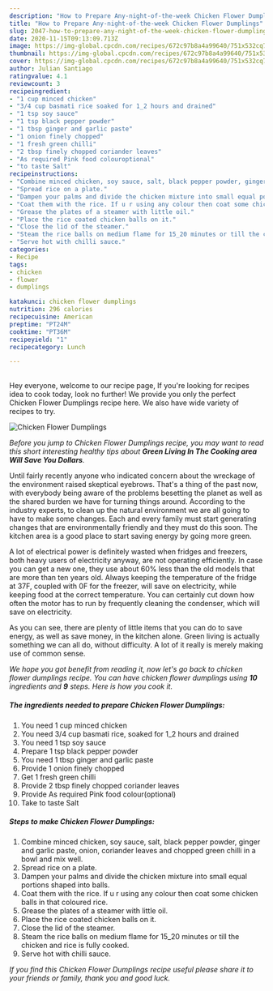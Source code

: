 ```yaml
---
description: "How to Prepare Any-night-of-the-week Chicken Flower Dumplings"
title: "How to Prepare Any-night-of-the-week Chicken Flower Dumplings"
slug: 2047-how-to-prepare-any-night-of-the-week-chicken-flower-dumplings
date: 2020-11-15T09:13:09.713Z
image: https://img-global.cpcdn.com/recipes/672c97b8a4a99640/751x532cq70/chicken-flower-dumplings-recipe-main-photo.jpg
thumbnail: https://img-global.cpcdn.com/recipes/672c97b8a4a99640/751x532cq70/chicken-flower-dumplings-recipe-main-photo.jpg
cover: https://img-global.cpcdn.com/recipes/672c97b8a4a99640/751x532cq70/chicken-flower-dumplings-recipe-main-photo.jpg
author: Julian Santiago
ratingvalue: 4.1
reviewcount: 3
recipeingredient:
- "1 cup minced chicken"
- "3/4 cup basmati rice soaked for 1_2 hours and drained"
- "1 tsp soy sauce"
- "1 tsp black pepper powder"
- "1 tbsp ginger and garlic paste"
- "1 onion finely chopped"
- "1 fresh green chilli"
- "2 tbsp finely chopped coriander leaves"
- "As required Pink food colouroptional"
- "to taste Salt"
recipeinstructions:
- "Combine minced chicken, soy sauce, salt, black pepper powder, ginger and garlic paste, onion, coriander leaves and chopped green chilli in a bowl and mix well."
- "Spread rice on a plate."
- "Dampen your palms and divide the chicken mixture into small equal portions shaped into balls."
- "Coat them with the rice. If u r using any colour then coat some chicken balls in that coloured rice."
- "Grease the plates of a steamer with little oil."
- "Place the rice coated chicken balls on it."
- "Close the lid of the steamer."
- "Steam the rice balls on medium flame for 15_20 minutes or till the chicken and rice is fully cooked."
- "Serve hot with chilli sauce."
categories:
- Recipe
tags:
- chicken
- flower
- dumplings

katakunci: chicken flower dumplings 
nutrition: 296 calories
recipecuisine: American
preptime: "PT24M"
cooktime: "PT36M"
recipeyield: "1"
recipecategory: Lunch

---
```

<br>
Hey everyone, welcome to our recipe page, If you're looking for recipes idea to cook today, look no further! We provide you only the perfect Chicken Flower Dumplings recipe here. We also have wide variety of recipes to try.
<br>


![Chicken Flower Dumplings](https://img-global.cpcdn.com/recipes/672c97b8a4a99640/751x532cq70/chicken-flower-dumplings-recipe-main-photo.jpg)

<i>Before you jump to Chicken Flower Dumplings recipe, you may want to read this short interesting healthy tips about 
<strong>Green Living In The Cooking area Will Save You Dollars</strong>.</i>
</br>

Until fairly recently anyone who indicated concern about the wreckage of the environment raised skeptical eyebrows. That's a thing of the past now, with everybody being aware of the problems besetting the planet as well as the shared burden we have for turning things around. According to the industry experts, to clean up the natural environment we are all going to have to make some changes. Each and every family must start generating changes that are environmentally friendly and they must do this soon. The kitchen area is a good place to start saving energy by going more green.

A lot of electrical power is definitely wasted when fridges and freezers, both heavy users of electricity anyway, are not operating efficiently. In case you can get a new one, they use about 60% less than the old models that are more than ten years old. Always keeping the temperature of the fridge at 37F, coupled with 0F for the freezer, will save on electricity, while keeping food at the correct temperature. You can certainly cut down how often the motor has to run by frequently cleaning the condenser, which will save on electricity.

As you can see, there are plenty of little items that you can do to save energy, as well as save money, in the kitchen alone. Green living is actually something we can all do, without difficulty. A lot of it really is merely making use of common sense.


<i>We hope you got benefit from reading it, now let's go back to chicken flower dumplings recipe. You can have chicken flower dumplings using <strong>10</strong> ingredients and <strong>9</strong> steps. Here is how you cook it.
</i>

##### The ingredients needed to prepare Chicken Flower Dumplings:

1. You need 1 cup minced chicken
1. You need 3/4 cup basmati rice, soaked for 1_2 hours and drained
1. You need 1 tsp soy sauce
1. Prepare 1 tsp black pepper powder
1. You need 1 tbsp ginger and garlic paste
1. Provide 1 onion finely chopped
1. Get 1 fresh green chilli
1. Provide 2 tbsp finely chopped coriander leaves
1. Provide As required Pink food colour(optional)
1. Take to taste Salt


##### Steps to make Chicken Flower Dumplings:

1. Combine minced chicken, soy sauce, salt, black pepper powder, ginger and garlic paste, onion, coriander leaves and chopped green chilli in a bowl and mix well.
1. Spread rice on a plate.
1. Dampen your palms and divide the chicken mixture into small equal portions shaped into balls.
1. Coat them with the rice. If u r using any colour then coat some chicken balls in that coloured rice.
1. Grease the plates of a steamer with little oil.
1. Place the rice coated chicken balls on it.
1. Close the lid of the steamer.
1. Steam the rice balls on medium flame for 15_20 minutes or till the chicken and rice is fully cooked.
1. Serve hot with chilli sauce.


<i>If you find this Chicken Flower Dumplings recipe useful please share it to your friends or family, thank you and good luck.</i>
